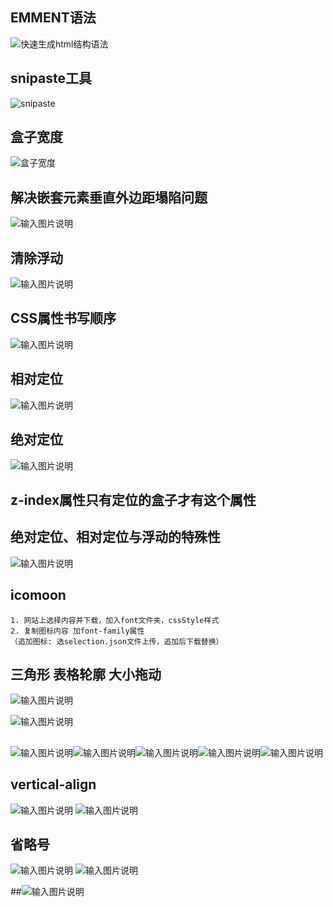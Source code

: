 ## EMMENT语法
![快速生成html结构语法](/imgs/2023-01-29/0Q6veYoON202wX4n.png)

## snipaste工具
![snipaste](/imgs/2023-02-07/kChDNtJduwd4bg4e.png)

## 盒子宽度
![盒子宽度  ](/imgs/2023-02-09/ahrAzHDZS1BFPcvJ.png)

## 解决嵌套元素垂直外边距塌陷问题
![输入图片说明](/imgs/2023-02-14/YgthyPLf8o5XWExd.png)

## 清除浮动
![输入图片说明](/imgs/2023-02-21/JwLQCrXQVigKtVZG.png)

## CSS属性书写顺序
![输入图片说明](/imgs/2023-02-22/Mf7uMfahRc6ZTVD2.png)

## 相对定位
![输入图片说明](/imgs/2023-02-22/XGTXjpkvqhih0Hsu.png)

## 绝对定位
![输入图片说明](/imgs/2023-02-22/SQueOBAUfyXcXkk2.png)

## z-index属性只有定位的盒子才有这个属性

## 绝对定位、相对定位与浮动的特殊性
![输入图片说明](/imgs/2023-02-22/pRi4gSPxLoIAKEhU.png)

## icomoon
```
1. 网站上选择内容并下载，加入font文件夹，cssStyle样式
2. 复制图标内容 加font-family属性
（追加图标: 选selection.json文件上传，追加后下载替换）
```

## 三角形 表格轮廓 大小拖动
![输入图片说明](/imgs/2023-02-27/LemJQy6RWQ62DUNf.png)

![输入图片说明](/imgs/2023-02-27/EPP20KwfVT00SIL9.png)

##
![输入图片说明](/imgs/2023-02-28/2yOjwVe7VKyYVvAF.png)![输入图片说明](/imgs/2023-02-28/Hait4doqekFWV978.png)![输入图片说明](/imgs/2023-02-28/QqvRp1aVJI1xJukb.png)![输入图片说明](/imgs/2023-02-28/HDRPcVq8O0UDsG9b.png)![输入图片说明](/imgs/2023-02-28/Ktlg1qobCgTgbia2.png)

## vertical-align
![输入图片说明](/imgs/2023-02-27/JlBBvHtfDceuZzcI.png)
![输入图片说明](/imgs/2023-02-27/0BUfGveXzWwLR93j.png)

## 省略号
![输入图片说明](/imgs/2023-02-27/c34snI5NZcvDt2Ap.png)
![输入图片说明](/imgs/2023-02-27/iUJucny4qeA0TcGu.png)

##![输入图片说明](/imgs/2023-02-28/MPdulveAmfRftdhd.png)
<!--stackedit_data:
eyJoaXN0b3J5IjpbLTg4MTAzMzk2MCw4NjQ0MTQ5NzQsNTI3Mj
A4MTU4LDg2NDQxNDk3NCw1MjcyMDgxNTgsLTg4MTgyMzc2NSwt
MTU5MTY4MjA1LDM1NDY2NzczMywtNTY0NjcyNDA3LC0zOTcyNj
I5NjYsLTIwMDg2NzQ2NjcsLTIwNjY1MzE2MjIsNzMyMDU1MzI4
LC0yNjM5Nzg5NjQsOTE3MzQ3NjgsNjM2OTY0NTIsLTIwNTM0ND
QyMDIsMTc3MDQzNDYxMCwxODg0MTQ3NzU5LDgwMjUyNDMzNV19

-->